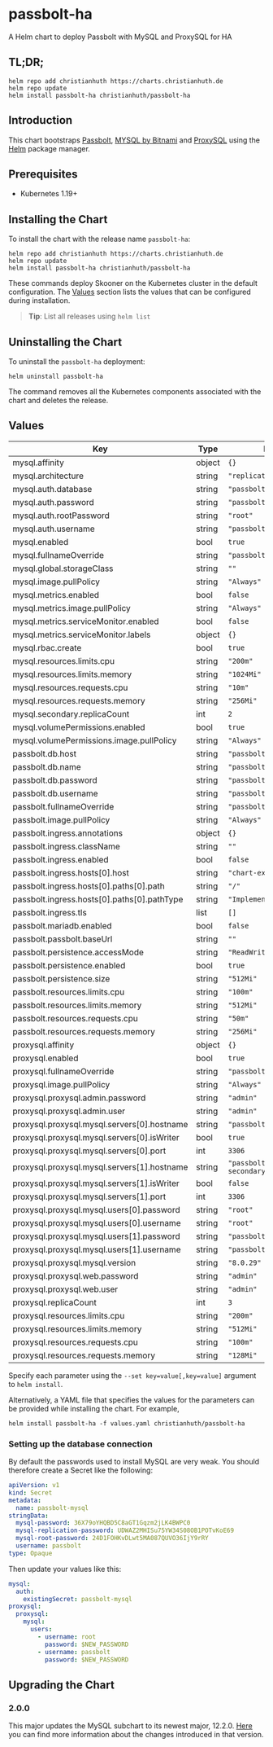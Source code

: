# passbolt-ha

A Helm chart to deploy Passbolt with MySQL and ProxySQL for HA

## TL;DR;

```console
helm repo add christianhuth https://charts.christianhuth.de
helm repo update
helm install passbolt-ha christianhuth/passbolt-ha
```

## Introduction

This chart bootstraps [Passbolt](https://github.com/passbolt), [MYSQL by Bitnami](https://github.com/bitnami/charts/tree/master/bitnami/mysql) and [ProxySQL](https://github.com/flachesis/proxysql/tree/master/charts/proxysql) using the [Helm](https://helm.sh) package manager.

## Prerequisites

- Kubernetes 1.19+

## Installing the Chart

To install the chart with the release name `passbolt-ha`:

```console
helm repo add christianhuth https://charts.christianhuth.de
helm repo update
helm install passbolt-ha christianhuth/passbolt-ha
```

These commands deploy Skooner on the Kubernetes cluster in the default configuration. The [Values](#values) section lists the values that can be configured during installation.

> **Tip**: List all releases using `helm list`

## Uninstalling the Chart

To uninstall the `passbolt-ha` deployment:

```console
helm uninstall passbolt-ha
```

The command removes all the Kubernetes components associated with the chart and deletes the release.

## Values

| Key | Type | Default | Description |
|-----|------|---------|-------------|
| mysql.affinity | object | `{}` |  |
| mysql.architecture | string | `"replication"` |  |
| mysql.auth.database | string | `"passbolt"` |  |
| mysql.auth.password | string | `"passbolt"` |  |
| mysql.auth.rootPassword | string | `"root"` |  |
| mysql.auth.username | string | `"passbolt"` |  |
| mysql.enabled | bool | `true` |  |
| mysql.fullnameOverride | string | `"passbolt-mysql"` |  |
| mysql.global.storageClass | string | `""` |  |
| mysql.image.pullPolicy | string | `"Always"` |  |
| mysql.metrics.enabled | bool | `false` |  |
| mysql.metrics.image.pullPolicy | string | `"Always"` |  |
| mysql.metrics.serviceMonitor.enabled | bool | `false` |  |
| mysql.metrics.serviceMonitor.labels | object | `{}` |  |
| mysql.rbac.create | bool | `true` |  |
| mysql.resources.limits.cpu | string | `"200m"` |  |
| mysql.resources.limits.memory | string | `"1024Mi"` |  |
| mysql.resources.requests.cpu | string | `"10m"` |  |
| mysql.resources.requests.memory | string | `"256Mi"` |  |
| mysql.secondary.replicaCount | int | `2` |  |
| mysql.volumePermissions.enabled | bool | `true` |  |
| mysql.volumePermissions.image.pullPolicy | string | `"Always"` |  |
| passbolt.db.host | string | `"passbolt-proxysql"` |  |
| passbolt.db.name | string | `"passbolt"` |  |
| passbolt.db.password | string | `"passbolt"` |  |
| passbolt.db.username | string | `"passbolt"` |  |
| passbolt.fullnameOverride | string | `"passbolt"` |  |
| passbolt.image.pullPolicy | string | `"Always"` |  |
| passbolt.ingress.annotations | object | `{}` |  |
| passbolt.ingress.className | string | `""` |  |
| passbolt.ingress.enabled | bool | `false` |  |
| passbolt.ingress.hosts[0].host | string | `"chart-example.local"` |  |
| passbolt.ingress.hosts[0].paths[0].path | string | `"/"` |  |
| passbolt.ingress.hosts[0].paths[0].pathType | string | `"ImplementationSpecific"` |  |
| passbolt.ingress.tls | list | `[]` |  |
| passbolt.mariadb.enabled | bool | `false` |  |
| passbolt.passbolt.baseUrl | string | `""` |  |
| passbolt.persistence.accessMode | string | `"ReadWriteOnce"` |  |
| passbolt.persistence.enabled | bool | `true` |  |
| passbolt.persistence.size | string | `"512Mi"` |  |
| passbolt.resources.limits.cpu | string | `"100m"` |  |
| passbolt.resources.limits.memory | string | `"512Mi"` |  |
| passbolt.resources.requests.cpu | string | `"50m"` |  |
| passbolt.resources.requests.memory | string | `"256Mi"` |  |
| proxysql.affinity | object | `{}` |  |
| proxysql.enabled | bool | `true` |  |
| proxysql.fullnameOverride | string | `"passbolt-proxysql"` |  |
| proxysql.image.pullPolicy | string | `"Always"` |  |
| proxysql.proxysql.admin.password | string | `"admin"` |  |
| proxysql.proxysql.admin.user | string | `"admin"` |  |
| proxysql.proxysql.mysql.servers[0].hostname | string | `"passbolt-mysql-primary"` |  |
| proxysql.proxysql.mysql.servers[0].isWriter | bool | `true` |  |
| proxysql.proxysql.mysql.servers[0].port | int | `3306` |  |
| proxysql.proxysql.mysql.servers[1].hostname | string | `"passbolt-mysql-secondary"` |  |
| proxysql.proxysql.mysql.servers[1].isWriter | bool | `false` |  |
| proxysql.proxysql.mysql.servers[1].port | int | `3306` |  |
| proxysql.proxysql.mysql.users[0].password | string | `"root"` |  |
| proxysql.proxysql.mysql.users[0].username | string | `"root"` |  |
| proxysql.proxysql.mysql.users[1].password | string | `"passbolt"` |  |
| proxysql.proxysql.mysql.users[1].username | string | `"passbolt"` |  |
| proxysql.proxysql.mysql.version | string | `"8.0.29"` |  |
| proxysql.proxysql.web.password | string | `"admin"` |  |
| proxysql.proxysql.web.user | string | `"admin"` |  |
| proxysql.replicaCount | int | `3` |  |
| proxysql.resources.limits.cpu | string | `"200m"` |  |
| proxysql.resources.limits.memory | string | `"512Mi"` |  |
| proxysql.resources.requests.cpu | string | `"100m"` |  |
| proxysql.resources.requests.memory | string | `"128Mi"` |  |

Specify each parameter using the `--set key=value[,key=value]` argument to `helm install`.

Alternatively, a YAML file that specifies the values for the parameters can be provided while installing the chart. For example,

```console
helm install passbolt-ha -f values.yaml christianhuth/passbolt-ha
```

### Setting up the database connection

By default the passwords used to install MySQL are very weak. You should therefore create a Secret like the following:

```yaml
apiVersion: v1
kind: Secret
metadata:
  name: passbolt-mysql
stringData:
  mysql-password: 36X79oYHQBD5C8aGT1Gqzm2jLK4BWPC0
  mysql-replication-password: UDWAZ2MHISu75YW34S08OB1POTvKoE69
  mysql-root-password: 24D1FOHKvDLwt5MA087QUVO36IjY9rRY
  username: passbolt
type: Opaque
```

Then update your values like this:

```yaml
mysql:
  auth:
    existingSecret: passbolt-mysql
proxysql:
  proxysql:
    mysql:
      users:
        - username: root
          password: $NEW_PASSWORD
        - username: passbolt
          password: $NEW_PASSWORD
```

## Upgrading the Chart

### 2.0.0

This major updates the MySQL subchart to its newest major, 12.2.0. [Here](https://github.com/bitnami/charts/tree/main/bitnami/mysql#to-1220) you can find more information about the changes introduced in that version.
